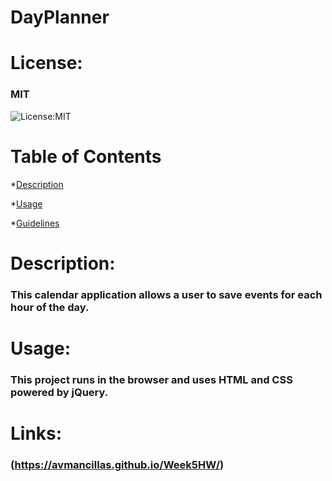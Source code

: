 # DayPlanner

 # **License:**
  ### MIT
  ![License:MIT](https://img.shields.io/badge/License-MIT-yellow.svg)

  # **Table of Contents**

  *[Description](#description)

  *[Usage](#usage)

  *[Guidelines](#guidelines)

  
  # **Description:**
  ### This calendar application allows a user to save events for each hour of the day.
 
   
  
  # **Usage:**
  ### This project runs in the browser and uses HTML and CSS powered by jQuery.
  
  # **Links:** 
  ### (https://avmancillas.github.io/Week5HW/)  

